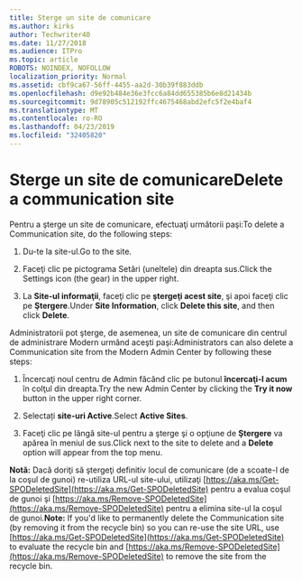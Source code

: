 ```yaml
---
title: Sterge un site de comunicare
ms.author: kirks
author: Techwriter40
ms.date: 11/27/2018
ms.audience: ITPro
ms.topic: article
ROBOTS: NOINDEX, NOFOLLOW
localization_priority: Normal
ms.assetid: cbf9ca67-56ff-4455-aa2d-30b39f883ddb
ms.openlocfilehash: d9e92b484e36e3fcc6a84dd655385b6e8d21434b
ms.sourcegitcommit: 9d78905c512192ffc4675468abd2efc5f2e4baf4
ms.translationtype: MT
ms.contentlocale: ro-RO
ms.lasthandoff: 04/23/2019
ms.locfileid: "32405820"
---
```

# <a name="delete-a-communication-site"></a><span data-ttu-id="549a3-102">Sterge un site de comunicare</span><span class="sxs-lookup"><span data-stu-id="549a3-102">Delete a communication site</span></span>

<span data-ttu-id="549a3-103">Pentru a şterge un site de comunicare, efectuaţi următorii paşi:</span><span class="sxs-lookup"><span data-stu-id="549a3-103">To delete a Communication site, do the following steps:</span></span> 
  
1. <span data-ttu-id="549a3-104">Du-te la site-ul.</span><span class="sxs-lookup"><span data-stu-id="549a3-104">Go to the site.</span></span> 
  
2. <span data-ttu-id="549a3-105">Faceţi clic pe pictograma Setări (uneltele) din dreapta sus.</span><span class="sxs-lookup"><span data-stu-id="549a3-105">Click the Settings icon (the gear) in the upper right.</span></span> 
  
3. <span data-ttu-id="549a3-106">La **Site-ul informaţii**, faceţi clic pe **ştergeţi acest site**, şi apoi faceţi clic pe **Ştergere**.</span><span class="sxs-lookup"><span data-stu-id="549a3-106">Under **Site Information**, click **Delete this site**, and then click **Delete**.</span></span> 
  
<span data-ttu-id="549a3-107">Administratorii pot şterge, de asemenea, un site de comunicare din centrul de administrare Modern urmând aceşti paşi:</span><span class="sxs-lookup"><span data-stu-id="549a3-107">Administrators can also delete a Communication site from the Modern Admin Center by following these steps:</span></span> 
  
1. <span data-ttu-id="549a3-108">Încercaţi noul centru de Admin făcând clic pe butonul **încercaţi-l acum** în colţul din dreapta.</span><span class="sxs-lookup"><span data-stu-id="549a3-108">Try the new Admin Center by clicking the **Try it now** button in the upper right corner.</span></span> 
  
2. <span data-ttu-id="549a3-109">Selectați **site-uri Active**.</span><span class="sxs-lookup"><span data-stu-id="549a3-109">Select **Active Sites**.</span></span> 
  
3. <span data-ttu-id="549a3-110">Faceţi clic pe lângă site-ul pentru a şterge şi o opţiune de **Ştergere** va apărea în meniul de sus.</span><span class="sxs-lookup"><span data-stu-id="549a3-110">Click next to the site to delete and a **Delete** option will appear from the top menu.</span></span> 
  
 <span data-ttu-id="549a3-111">**Notă:** Dacă doriţi să ştergeţi definitiv locul de comunicare (de a scoate-l de la coşul de gunoi) re-utiliza URL-ul site-ului, utilizaţi [https://aka.ms/Get-SPODeletedSite](https://aka.ms/Get-SPODeletedSite) pentru a evalua coşul de gunoi şi [https://aka.ms/Remove-SPODeletedSite](https://aka.ms/Remove-SPODeletedSite) pentru a elimina site-ul la coşul de gunoi.</span><span class="sxs-lookup"><span data-stu-id="549a3-111">**Note:** If you'd like to permanently delete the Communication site (by removing it from the recycle bin) so you can re-use the site URL, use [https://aka.ms/Get-SPODeletedSite](https://aka.ms/Get-SPODeletedSite) to evaluate the recycle bin and [https://aka.ms/Remove-SPODeletedSite](https://aka.ms/Remove-SPODeletedSite) to remove the site from the recycle bin.</span></span> 
  

